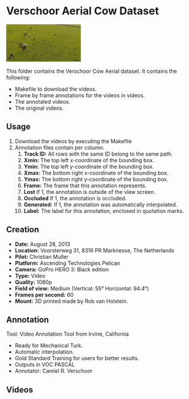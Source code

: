 Verschoor Aerial Cow Dataset
============================


![Verschoor Aerial Cow Dataset](dataset.png "Verschoor Aerial Cow Dataset")

This folder contains the Verschoor Cow Aerial dataset. It contains the following:
- Makefile to download the videos.
- Frame by frame annotations for the videos in videos.
- The annotated videos.
- The original videos.

Usage
-----


1. Download the videos by executing the Makefile
2. Annotation files contain per column:
    1.  **Track ID:** All rows with the same ID belong to the same path.
    2.  **Xmin:** The top left x-coordinate of the bounding box.
    3.  **Ymin:** The top left y-coordinate of the bounding box.
    4.  **Xmax:** The bottom right x-coordinate of the bounding box.
    5.  **Ymax:** The bottom right y-coordinate of the bounding box.
    6.  **Frame:** The frame that this annotation represents.
    7.  **Lost** If 1, the annotation is outside of the view screen.
    8.  **Occluded** If 1, the annotation is occluded.
    9.  **Generated:** If 1, the annotation was automatically interpolated.
    10. **Label:** The label for this annotation, enclosed in quotation marks.


Creation
--------


- **Date:** August 28, 2013
- **Location:** Voorsterweg 31, 8316 PR Marknesse, The Netherlands
- **Pilot:** Christian Muller
- **Platform:** Ascending Technologies Pelican
- **Camera:** GoPro HERO 3: Black edition
- **Type:** Video
- **Quality:** 1080p
- **Field of view:** Medium (Vertical: 55° Horizontal: 94.4°)
- **Frames per second:** 60
- **Mount:** 3D printed made by Rob van Holstein.


Annotation
----------


Tool: Video Annotation Tool from Irvine, California
- Ready for Mechanical Turk.
- Automatic interpolation.
- Gold Standard Training for users for better results.
- Outputs in VOC PASCAL 
- Annotator: Camiel R. Verschoor


Videos
------

